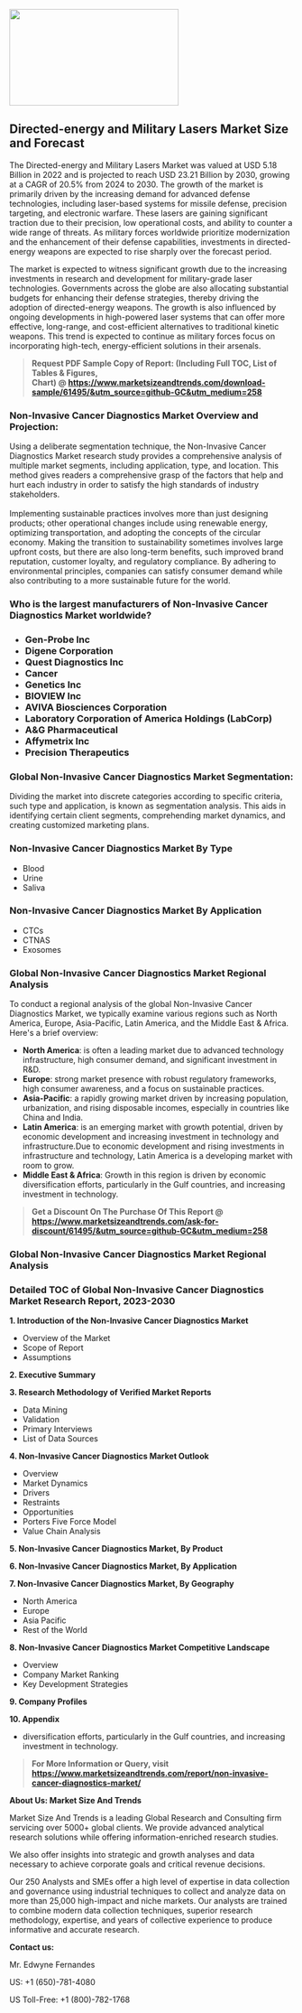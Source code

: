 <p><img class="alignnone size-medium wp-image-20088" src="https://ffe5etoiles.com/wp-content/uploads/2024/12/MST1-300x171.png" alt="" width="300" height="171" /></p><h2>Directed-energy and Military Lasers Market Size and Forecast</h2><p>The Directed-energy and Military Lasers Market was valued at USD 5.18 Billion in 2022 and is projected to reach USD 23.21 Billion by 2030, growing at a CAGR of 20.5% from 2024 to 2030. The growth of the market is primarily driven by the increasing demand for advanced defense technologies, including laser-based systems for missile defense, precision targeting, and electronic warfare. These lasers are gaining significant traction due to their precision, low operational costs, and ability to counter a wide range of threats. As military forces worldwide prioritize modernization and the enhancement of their defense capabilities, investments in directed-energy weapons are expected to rise sharply over the forecast period.</p><p>The market is expected to witness significant growth due to the increasing investments in research and development for military-grade laser technologies. Governments across the globe are also allocating substantial budgets for enhancing their defense strategies, thereby driving the adoption of directed-energy weapons. The growth is also influenced by ongoing developments in high-powered laser systems that can offer more effective, long-range, and cost-efficient alternatives to traditional kinetic weapons. This trend is expected to continue as military forces focus on incorporating high-tech, energy-efficient solutions in their arsenals.</p></p><blockquote id="" class=""><strong>Request PDF Sample Copy of Report: (Including Full TOC, List of Tables &amp; Figures, Chart)&nbsp;@&nbsp;<strong><a href="https://www.marketsizeandtrends.com/download-sample/61495/&utm_source=github-GC&utm_medium=258" target="_blank">https://www.marketsizeandtrends.com/download-sample/61495/&utm_source=github-GC&utm_medium=258</a></strong></strong></blockquote><h3 id="" class="">Non-Invasive Cancer Diagnostics Market&nbsp;Overview and Projection:</h3><p id="" class="">Using a deliberate segmentation technique, the Non-Invasive Cancer Diagnostics Market research study provides a comprehensive analysis of multiple market segments, including application, type, and location. This method gives readers a comprehensive grasp of the factors that help and hurt each industry in order to satisfy the high standards of industry stakeholders. <br /> <br />Implementing sustainable practices involves more than just designing products; other operational changes include using renewable energy, optimizing transportation, and adopting the concepts of the circular economy. Making the transition to sustainability sometimes involves large upfront costs, but there are also long-term benefits, such improved brand reputation, customer loyalty, and regulatory compliance. By adhering to environmental principles, companies can satisfy consumer demand while also contributing to a more sustainable future for the world.</p><h3 id="" class="">Who is the largest manufacturers of&nbsp;Non-Invasive Cancer Diagnostics Market worldwide?</h3><h3 class=""><p><ul><li>Gen-Probe Inc </li><li> Digene Corporation </li><li> Quest Diagnostics Inc </li><li> Cancer </li><li> Genetics Inc </li><li> BIOVIEW Inc </li><li> AVIVA Biosciences Corporation </li><li> Laboratory Corporation of America Holdings (LabCorp) </li><li> A&G Pharmaceutical </li><li> Affymetrix Inc </li><li> Precision Therapeutics</li></ul></p></h3><h3 id="" class="">Global&nbsp;Non-Invasive Cancer Diagnostics Market Segmentation:</h3><p id="" class="">Dividing the market into discrete categories according to specific criteria, such type and application, is known as segmentation analysis. This aids in identifying certain client segments, comprehending market dynamics, and creating customized marketing plans.</p><h3 id="" class="">Non-Invasive Cancer Diagnostics Market&nbsp;By Type</h3><p><p><ul><li>Blood</li><li> Urine</li><li> Saliva</p></li></ul></p></p><h3 id="" class="">Non-Invasive Cancer Diagnostics Market&nbsp;By Application</h3><p class=""><p><ul><li>CTCs</li><li> CTNAS</li><li> Exosomes</li></ul></p></p><h3 id="" class="">Global Non-Invasive Cancer Diagnostics Market Regional Analysis</h3><p id="" class="">To conduct a regional analysis of the global Non-Invasive Cancer Diagnostics Market, we typically examine various regions such as North America, Europe, Asia-Pacific, Latin America, and the Middle East &amp; Africa. Here's a brief overview:</p><ul><li><strong>North America</strong>: is often a leading market due to advanced technology infrastructure, high consumer demand, and significant investment in R&amp;D.</li><li><strong>Europe</strong>: strong market presence with robust regulatory frameworks, high consumer awareness, and a focus on sustainable practices.</li><li><strong>Asia-Pacific</strong>: a rapidly growing market driven by increasing population, urbanization, and rising disposable incomes, especially in countries like China and India.</li><li><strong>Latin America</strong>: is an emerging market with growth potential, driven by economic development and increasing investment in technology and infrastructure.Due to economic development and rising investments in infrastructure and technology, Latin America is a developing market with room to grow.</li><li><strong>Middle East &amp; Africa</strong>: Growth in this region is driven by economic diversification efforts, particularly in the Gulf countries, and increasing investment in technology.</li></ul><blockquote id="" class=""><strong>Get a Discount On The Purchase Of This Report @ <strong><a href="https://www.marketsizeandtrends.com/ask-for-discount/61495/&utm_source=github-GC&utm_medium=258" target="_blank">https://www.marketsizeandtrends.com/ask-for-discount/61495/&utm_source=github-GC&utm_medium=258</a></strong></strong></blockquote><h3 id="" class="">Global Non-Invasive Cancer Diagnostics Market Regional Analysis</h3><h3 id="" class="">Detailed TOC of Global Non-Invasive Cancer Diagnostics Market Research Report, 2023-2030</h3><p id="" class=""><strong>1. Introduction of the Non-Invasive Cancer Diagnostics Market</strong></p><ul><li>Overview of the Market</li><li>Scope of Report</li><li>Assumptions</li></ul><p id="" class=""><strong>2. Executive Summary</strong></p><p id="" class=""><strong>3. Research Methodology of Verified Market Reports</strong></p><ul><li>Data Mining</li><li>Validation</li><li>Primary Interviews</li><li>List of Data Sources</li></ul><p id="" class=""><strong>4. Non-Invasive Cancer Diagnostics Market Outlook</strong></p><ul><li>Overview</li><li>Market Dynamics</li><li>Drivers</li><li>Restraints</li><li>Opportunities</li><li>Porters Five Force Model</li><li>Value Chain Analysis</li></ul><p id="" class=""><strong>5. Non-Invasive Cancer Diagnostics Market, By Product</strong></p><p id="" class=""><strong>6. Non-Invasive Cancer Diagnostics Market, By Application</strong></p><p id="" class=""><strong>7. Non-Invasive Cancer Diagnostics Market, By Geography</strong></p><ul><li>North America</li><li>Europe</li><li>Asia Pacific</li><li>Rest of the World</li></ul><p id="" class=""><strong>8. Non-Invasive Cancer Diagnostics Market Competitive Landscape</strong></p><ul><li>Overview</li><li>Company Market Ranking</li><li>Key Development Strategies</li></ul><p id="" class=""><strong>9. Company Profiles</strong></p><p id="" class=""><strong>10. Appendix</strong></p><ul><li>diversification efforts, particularly in the Gulf countries, and increasing investment in technology.</li></ul><blockquote id="" class=""><strong>For More Information or Query, visit <strong><strong><a href="https://www.marketsizeandtrends.com/report/non-invasive-cancer-diagnostics-market/" target="_blank">https://www.marketsizeandtrends.com/report/non-invasive-cancer-diagnostics-market/</a></strong></strong></strong></blockquote><p id="" class=""><strong>About Us: Market Size And Trends</strong></p><p id="" class="">Market Size And Trends is a leading Global Research and Consulting firm servicing over 5000+ global clients. We provide advanced analytical research solutions while offering information-enriched research studies.</p><p id="" class="">We also offer insights into strategic and growth analyses and data necessary to achieve corporate goals and critical revenue decisions.</p><p id="" class="">Our 250 Analysts and SMEs offer a high level of expertise in data collection and governance using industrial techniques to collect and analyze data on more than 25,000 high-impact and niche markets. Our analysts are trained to combine modern data collection techniques, superior research methodology, expertise, and years of collective experience to produce informative and accurate research.</p><p id="" class=""><strong>Contact us:</strong></p><p id="" class="">Mr. Edwyne Fernandes</p><p id="" class="">US: +1 (650)-781-4080</p><p id="" class="">US Toll-Free: +1 (800)-782-1768</p>
